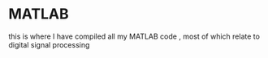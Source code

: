 # MATLAB
this is where I have compiled all my MATLAB code , most of which relate to digital signal processing
